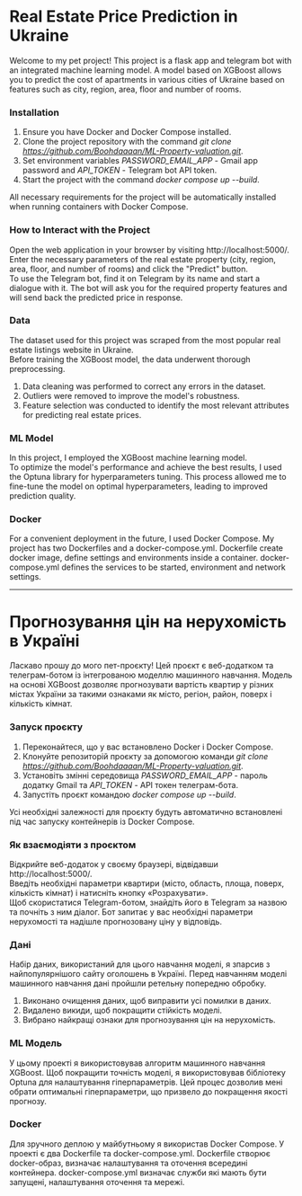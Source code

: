 # Real Estate Price Prediction in Ukraine

Welcome to my pet project! This project is a flask app and telegram bot with an integrated machine learning model. A model based on XGBoost allows you to predict the cost of apartments in various cities of Ukraine based on features such as city, region, area, floor and number of rooms.  

### Installation
1. Ensure you have Docker and Docker Compose installed.
2. Clone the project repository with the command _git clone https://github.com/Boohdaaaan/ML-Property-valuation.git_.
3. Set environment variables _PASSWORD_EMAIL_APP_ - Gmail app password and _API_TOKEN_ - Telegram bot API token.
4. Start the project with the command _docker compose up --build_.

All necessary requirements for the project will be automatically installed when running containers with Docker Compose.

### How to Interact with the Project
Open the web application in your browser by visiting http://localhost:5000/.  
Enter the necessary parameters of the real estate property (city, region, area, floor, and number of rooms) and click the "Predict" button.  
To use the Telegram bot, find it on Telegram by its name and start a dialogue with it. The bot will ask you for the required property features and will send back the predicted price in response.

### Data
The dataset used for this project was scraped from the most popular real estate listings website in Ukraine.  
Before training the XGBoost model, the data underwent thorough preprocessing.  
1. Data cleaning was performed to correct any errors in the dataset.
2. Outliers were removed to improve the model's robustness.
3. Feature selection was conducted to identify the most relevant attributes for predicting real estate prices.

### ML Model
In this project, I employed the XGBoost machine learning model.  
To optimize the model's performance and achieve the best results, I used the Optuna library for hyperparameters tuning. This process allowed me to fine-tune the model on optimal hyperparameters, leading to improved prediction quality.

### Docker
For a convenient deployment in the future, I used Docker Compose. My project has two Dockerfiles and a docker-compose.yml.
Dockerfile create docker image, define settings and environments inside a container.
docker-compose.yml defines the services to be started, environment and network settings.
____

# Прогнозування цін на нерухомість в Україні
Ласкаво прошу до мого пет-проєкту! Цей проєкт є веб-додатком та телеграм-ботом із інтегрованою моделлю машинного навчання. Модель на основі XGBoost дозволяє прогнозувати вартість квартир у різних містах України за такими ознаками як місто, регіон, район, поверх і кількість кімнат.

### Запуск проєкту
1. Переконайтеся, що у вас встановлено Docker і Docker Compose.
2. Клонуйте репозиторій проєкту за допомогою команди _git clone https://github.com/Boohdaaaan/ML-Property-valuation.git_.
3. Установіть змінні середовища _PASSWORD_EMAIL_APP_ - пароль додатку Gmail та _API_TOKEN_ - API токен телеграм-бота.
4. Запустіть проєкт командою _docker compose up --build_.

Усі необхідні залежності для проєкту будуть автоматично встановлені під час запуску контейнерів із Docker Compose.

### Як взаємодіяти з проєктом 
Відкрийте веб-додаток у своєму браузері, відвідавши http://localhost:5000/.  
Введіть необхідні параметри квартири (місто, область, площа, поверх, кількість кімнат) і натисніть кнопку «Розрахувати».  
Щоб скористатися Telegram-ботом, знайдіть його в Telegram за назвою та почніть з ним діалог. Бот запитає у вас необхідні параметри нерухомості та надішле прогнозовану ціну у відповідь.

### Дані
Набір даних, використаний для цього навчання моделі, я зпарсив з найпопулярнішого сайту оголошень в Україні.
Перед навчанням моделі машинного навчання дані пройшли ретельну попередню обробку.
1. Виконано очищення даних, щоб виправити усі помилки в даних.
2. Видалено викиди, щоб покращити стійкість моделі.
3. Вибрано найкращі ознаки для прогнозування цін на нерухомість.

### ML Модель
У цьому проекті я використовував алгоритм машинного навчання XGBoost.
Щоб покращити точність моделі, я використовував бібліотеку Optuna для налаштування гіперпараметрів. Цей процес дозволив мені обрати оптимальні гіперпараметри, що призвело до покращення якості прогнозу.

### Docker
Для зручного деплою у майбутньому я використав Docker Compose. У проекті є два Dockerfile та docker-compose.yml.
Dockerfile створює docker-образ, визначає налаштування та оточення всередині контейнера.
docker-compose.yml визначає служби які мають бути запущені, налаштування оточення та мережі.

